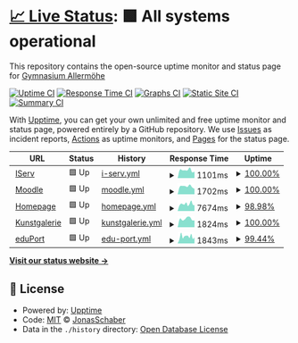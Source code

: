 # [📈 Live Status](https://JonasSchaber.github.io/uptime): <!--live status--> **🟩 All systems operational**

This repository contains the open-source uptime monitor and status page for [Gymnasium Allermöhe](https://JonasSchaber.github.io/uptime)

[![Uptime CI](https://github.com/JonasSchaber/uptime/workflows/Uptime%20CI/badge.svg)](https://github.com/JonasSchaber/uptime/actions?query=workflow%3A%22Uptime+CI%22)
[![Response Time CI](https://github.com/JonasSchaber/uptime/workflows/Response%20Time%20CI/badge.svg)](https://github.com/JonasSchaber/uptime/actions?query=workflow%3A%22Response+Time+CI%22)
[![Graphs CI](https://github.com/JonasSchaber/uptime/workflows/Graphs%20CI/badge.svg)](https://github.com/JonasSchaber/uptime/actions?query=workflow%3A%22Graphs+CI%22)
[![Static Site CI](https://github.com/JonasSchaber/uptime/workflows/Static%20Site%20CI/badge.svg)](https://github.com/JonasSchaber/uptime/actions?query=workflow%3A%22Static+Site+CI%22)
[![Summary CI](https://github.com/JonasSchaber/uptime/workflows/Summary%20CI/badge.svg)](https://github.com/JonasSchaber/uptime/actions?query=workflow%3A%22Summary+CI%22)

With [Upptime](https://upptime.js.org), you can get your own unlimited and free uptime monitor and status page, powered entirely by a GitHub repository. We use [Issues](https://github.com/JonasSchaber/uptime/issues) as incident reports, [Actions](https://github.com/JonasSchaber/uptime/actions) as uptime monitors, and [Pages](https://JonasSchaber.github.io/uptime) for the status page.

<!--start: status pages-->
<!-- This summary is generated by Upptime (https://github.com/upptime/upptime) -->
<!-- Do not edit this manually, your changes will be overwritten -->
<!-- prettier-ignore -->
| URL | Status | History | Response Time | Uptime |
| --- | ------ | ------- | ------------- | ------ |
| <img alt="" src="https://www.gymall.de/favicon.ico" height="13"> [IServ](https://gymall.de/iserv/) | 🟩 Up | [i-serv.yml](https://github.com/JonasSchaber/uptime/commits/HEAD/history/i-serv.yml) | <details><summary><img alt="Response time graph" src="./graphs/i-serv/response-time-week.png" height="20"> 1101ms</summary><br><a href="https://JonasSchaber.github.io/uptime/history/i-serv"><img alt="Response time 1033" src="https://img.shields.io/endpoint?url=https%3A%2F%2Fraw.githubusercontent.com%2FJonasSchaber%2Fuptime%2FHEAD%2Fapi%2Fi-serv%2Fresponse-time.json"></a><br><a href="https://JonasSchaber.github.io/uptime/history/i-serv"><img alt="24-hour response time 906" src="https://img.shields.io/endpoint?url=https%3A%2F%2Fraw.githubusercontent.com%2FJonasSchaber%2Fuptime%2FHEAD%2Fapi%2Fi-serv%2Fresponse-time-day.json"></a><br><a href="https://JonasSchaber.github.io/uptime/history/i-serv"><img alt="7-day response time 1101" src="https://img.shields.io/endpoint?url=https%3A%2F%2Fraw.githubusercontent.com%2FJonasSchaber%2Fuptime%2FHEAD%2Fapi%2Fi-serv%2Fresponse-time-week.json"></a><br><a href="https://JonasSchaber.github.io/uptime/history/i-serv"><img alt="30-day response time 1116" src="https://img.shields.io/endpoint?url=https%3A%2F%2Fraw.githubusercontent.com%2FJonasSchaber%2Fuptime%2FHEAD%2Fapi%2Fi-serv%2Fresponse-time-month.json"></a><br><a href="https://JonasSchaber.github.io/uptime/history/i-serv"><img alt="1-year response time 1045" src="https://img.shields.io/endpoint?url=https%3A%2F%2Fraw.githubusercontent.com%2FJonasSchaber%2Fuptime%2FHEAD%2Fapi%2Fi-serv%2Fresponse-time-year.json"></a></details> | <details><summary><a href="https://JonasSchaber.github.io/uptime/history/i-serv">100.00%</a></summary><a href="https://JonasSchaber.github.io/uptime/history/i-serv"><img alt="All-time uptime 99.64%" src="https://img.shields.io/endpoint?url=https%3A%2F%2Fraw.githubusercontent.com%2FJonasSchaber%2Fuptime%2FHEAD%2Fapi%2Fi-serv%2Fuptime.json"></a><br><a href="https://JonasSchaber.github.io/uptime/history/i-serv"><img alt="24-hour uptime 100.00%" src="https://img.shields.io/endpoint?url=https%3A%2F%2Fraw.githubusercontent.com%2FJonasSchaber%2Fuptime%2FHEAD%2Fapi%2Fi-serv%2Fuptime-day.json"></a><br><a href="https://JonasSchaber.github.io/uptime/history/i-serv"><img alt="7-day uptime 100.00%" src="https://img.shields.io/endpoint?url=https%3A%2F%2Fraw.githubusercontent.com%2FJonasSchaber%2Fuptime%2FHEAD%2Fapi%2Fi-serv%2Fuptime-week.json"></a><br><a href="https://JonasSchaber.github.io/uptime/history/i-serv"><img alt="30-day uptime 100.00%" src="https://img.shields.io/endpoint?url=https%3A%2F%2Fraw.githubusercontent.com%2FJonasSchaber%2Fuptime%2FHEAD%2Fapi%2Fi-serv%2Fuptime-month.json"></a><br><a href="https://JonasSchaber.github.io/uptime/history/i-serv"><img alt="1-year uptime 99.91%" src="https://img.shields.io/endpoint?url=https%3A%2F%2Fraw.githubusercontent.com%2FJonasSchaber%2Fuptime%2FHEAD%2Fapi%2Fi-serv%2Fuptime-year.json"></a></details>
| <img alt="" src="https://moodle.gymall.de/theme/image.php/boost/theme/1642061074/favicon" height="13"> [Moodle](moodle.gymall.de) | 🟩 Up | [moodle.yml](https://github.com/JonasSchaber/uptime/commits/HEAD/history/moodle.yml) | <details><summary><img alt="Response time graph" src="./graphs/moodle/response-time-week.png" height="20"> 1702ms</summary><br><a href="https://JonasSchaber.github.io/uptime/history/moodle"><img alt="Response time 2105" src="https://img.shields.io/endpoint?url=https%3A%2F%2Fraw.githubusercontent.com%2FJonasSchaber%2Fuptime%2FHEAD%2Fapi%2Fmoodle%2Fresponse-time.json"></a><br><a href="https://JonasSchaber.github.io/uptime/history/moodle"><img alt="24-hour response time 1188" src="https://img.shields.io/endpoint?url=https%3A%2F%2Fraw.githubusercontent.com%2FJonasSchaber%2Fuptime%2FHEAD%2Fapi%2Fmoodle%2Fresponse-time-day.json"></a><br><a href="https://JonasSchaber.github.io/uptime/history/moodle"><img alt="7-day response time 1702" src="https://img.shields.io/endpoint?url=https%3A%2F%2Fraw.githubusercontent.com%2FJonasSchaber%2Fuptime%2FHEAD%2Fapi%2Fmoodle%2Fresponse-time-week.json"></a><br><a href="https://JonasSchaber.github.io/uptime/history/moodle"><img alt="30-day response time 1697" src="https://img.shields.io/endpoint?url=https%3A%2F%2Fraw.githubusercontent.com%2FJonasSchaber%2Fuptime%2FHEAD%2Fapi%2Fmoodle%2Fresponse-time-month.json"></a><br><a href="https://JonasSchaber.github.io/uptime/history/moodle"><img alt="1-year response time 1939" src="https://img.shields.io/endpoint?url=https%3A%2F%2Fraw.githubusercontent.com%2FJonasSchaber%2Fuptime%2FHEAD%2Fapi%2Fmoodle%2Fresponse-time-year.json"></a></details> | <details><summary><a href="https://JonasSchaber.github.io/uptime/history/moodle">100.00%</a></summary><a href="https://JonasSchaber.github.io/uptime/history/moodle"><img alt="All-time uptime 99.96%" src="https://img.shields.io/endpoint?url=https%3A%2F%2Fraw.githubusercontent.com%2FJonasSchaber%2Fuptime%2FHEAD%2Fapi%2Fmoodle%2Fuptime.json"></a><br><a href="https://JonasSchaber.github.io/uptime/history/moodle"><img alt="24-hour uptime 100.00%" src="https://img.shields.io/endpoint?url=https%3A%2F%2Fraw.githubusercontent.com%2FJonasSchaber%2Fuptime%2FHEAD%2Fapi%2Fmoodle%2Fuptime-day.json"></a><br><a href="https://JonasSchaber.github.io/uptime/history/moodle"><img alt="7-day uptime 100.00%" src="https://img.shields.io/endpoint?url=https%3A%2F%2Fraw.githubusercontent.com%2FJonasSchaber%2Fuptime%2FHEAD%2Fapi%2Fmoodle%2Fuptime-week.json"></a><br><a href="https://JonasSchaber.github.io/uptime/history/moodle"><img alt="30-day uptime 99.88%" src="https://img.shields.io/endpoint?url=https%3A%2F%2Fraw.githubusercontent.com%2FJonasSchaber%2Fuptime%2FHEAD%2Fapi%2Fmoodle%2Fuptime-month.json"></a><br><a href="https://JonasSchaber.github.io/uptime/history/moodle"><img alt="1-year uptime 99.95%" src="https://img.shields.io/endpoint?url=https%3A%2F%2Fraw.githubusercontent.com%2FJonasSchaber%2Fuptime%2FHEAD%2Fapi%2Fmoodle%2Fuptime-year.json"></a></details>
| <img alt="" src="https://gymnasium-allermoehe.hamburg.de/wp-content/uploads/sites/16/2018/02/cropped-GymAll-Icon-32x32.png" height="13"> [Homepage](gymnasium-allermoehe.hamburg.de) | 🟩 Up | [homepage.yml](https://github.com/JonasSchaber/uptime/commits/HEAD/history/homepage.yml) | <details><summary><img alt="Response time graph" src="./graphs/homepage/response-time-week.png" height="20"> 7674ms</summary><br><a href="https://JonasSchaber.github.io/uptime/history/homepage"><img alt="Response time 4516" src="https://img.shields.io/endpoint?url=https%3A%2F%2Fraw.githubusercontent.com%2FJonasSchaber%2Fuptime%2FHEAD%2Fapi%2Fhomepage%2Fresponse-time.json"></a><br><a href="https://JonasSchaber.github.io/uptime/history/homepage"><img alt="24-hour response time 19660" src="https://img.shields.io/endpoint?url=https%3A%2F%2Fraw.githubusercontent.com%2FJonasSchaber%2Fuptime%2FHEAD%2Fapi%2Fhomepage%2Fresponse-time-day.json"></a><br><a href="https://JonasSchaber.github.io/uptime/history/homepage"><img alt="7-day response time 7674" src="https://img.shields.io/endpoint?url=https%3A%2F%2Fraw.githubusercontent.com%2FJonasSchaber%2Fuptime%2FHEAD%2Fapi%2Fhomepage%2Fresponse-time-week.json"></a><br><a href="https://JonasSchaber.github.io/uptime/history/homepage"><img alt="30-day response time 4551" src="https://img.shields.io/endpoint?url=https%3A%2F%2Fraw.githubusercontent.com%2FJonasSchaber%2Fuptime%2FHEAD%2Fapi%2Fhomepage%2Fresponse-time-month.json"></a><br><a href="https://JonasSchaber.github.io/uptime/history/homepage"><img alt="1-year response time 4669" src="https://img.shields.io/endpoint?url=https%3A%2F%2Fraw.githubusercontent.com%2FJonasSchaber%2Fuptime%2FHEAD%2Fapi%2Fhomepage%2Fresponse-time-year.json"></a></details> | <details><summary><a href="https://JonasSchaber.github.io/uptime/history/homepage">98.98%</a></summary><a href="https://JonasSchaber.github.io/uptime/history/homepage"><img alt="All-time uptime 97.94%" src="https://img.shields.io/endpoint?url=https%3A%2F%2Fraw.githubusercontent.com%2FJonasSchaber%2Fuptime%2FHEAD%2Fapi%2Fhomepage%2Fuptime.json"></a><br><a href="https://JonasSchaber.github.io/uptime/history/homepage"><img alt="24-hour uptime 96.89%" src="https://img.shields.io/endpoint?url=https%3A%2F%2Fraw.githubusercontent.com%2FJonasSchaber%2Fuptime%2FHEAD%2Fapi%2Fhomepage%2Fuptime-day.json"></a><br><a href="https://JonasSchaber.github.io/uptime/history/homepage"><img alt="7-day uptime 98.98%" src="https://img.shields.io/endpoint?url=https%3A%2F%2Fraw.githubusercontent.com%2FJonasSchaber%2Fuptime%2FHEAD%2Fapi%2Fhomepage%2Fuptime-week.json"></a><br><a href="https://JonasSchaber.github.io/uptime/history/homepage"><img alt="30-day uptime 99.48%" src="https://img.shields.io/endpoint?url=https%3A%2F%2Fraw.githubusercontent.com%2FJonasSchaber%2Fuptime%2FHEAD%2Fapi%2Fhomepage%2Fuptime-month.json"></a><br><a href="https://JonasSchaber.github.io/uptime/history/homepage"><img alt="1-year uptime 96.45%" src="https://img.shields.io/endpoint?url=https%3A%2F%2Fraw.githubusercontent.com%2FJonasSchaber%2Fuptime%2FHEAD%2Fapi%2Fhomepage%2Fuptime-year.json"></a></details>
| <img alt="" src="https://www.gymall.de/favicon.ico" height="13"> [Kunstgalerie](https://it.gymall.de/kunst/) | 🟩 Up | [kunstgalerie.yml](https://github.com/JonasSchaber/uptime/commits/HEAD/history/kunstgalerie.yml) | <details><summary><img alt="Response time graph" src="./graphs/kunstgalerie/response-time-week.png" height="20"> 1824ms</summary><br><a href="https://JonasSchaber.github.io/uptime/history/kunstgalerie"><img alt="Response time 2792" src="https://img.shields.io/endpoint?url=https%3A%2F%2Fraw.githubusercontent.com%2FJonasSchaber%2Fuptime%2FHEAD%2Fapi%2Fkunstgalerie%2Fresponse-time.json"></a><br><a href="https://JonasSchaber.github.io/uptime/history/kunstgalerie"><img alt="24-hour response time 1502" src="https://img.shields.io/endpoint?url=https%3A%2F%2Fraw.githubusercontent.com%2FJonasSchaber%2Fuptime%2FHEAD%2Fapi%2Fkunstgalerie%2Fresponse-time-day.json"></a><br><a href="https://JonasSchaber.github.io/uptime/history/kunstgalerie"><img alt="7-day response time 1824" src="https://img.shields.io/endpoint?url=https%3A%2F%2Fraw.githubusercontent.com%2FJonasSchaber%2Fuptime%2FHEAD%2Fapi%2Fkunstgalerie%2Fresponse-time-week.json"></a><br><a href="https://JonasSchaber.github.io/uptime/history/kunstgalerie"><img alt="30-day response time 1732" src="https://img.shields.io/endpoint?url=https%3A%2F%2Fraw.githubusercontent.com%2FJonasSchaber%2Fuptime%2FHEAD%2Fapi%2Fkunstgalerie%2Fresponse-time-month.json"></a><br><a href="https://JonasSchaber.github.io/uptime/history/kunstgalerie"><img alt="1-year response time 2333" src="https://img.shields.io/endpoint?url=https%3A%2F%2Fraw.githubusercontent.com%2FJonasSchaber%2Fuptime%2FHEAD%2Fapi%2Fkunstgalerie%2Fresponse-time-year.json"></a></details> | <details><summary><a href="https://JonasSchaber.github.io/uptime/history/kunstgalerie">100.00%</a></summary><a href="https://JonasSchaber.github.io/uptime/history/kunstgalerie"><img alt="All-time uptime 99.88%" src="https://img.shields.io/endpoint?url=https%3A%2F%2Fraw.githubusercontent.com%2FJonasSchaber%2Fuptime%2FHEAD%2Fapi%2Fkunstgalerie%2Fuptime.json"></a><br><a href="https://JonasSchaber.github.io/uptime/history/kunstgalerie"><img alt="24-hour uptime 100.00%" src="https://img.shields.io/endpoint?url=https%3A%2F%2Fraw.githubusercontent.com%2FJonasSchaber%2Fuptime%2FHEAD%2Fapi%2Fkunstgalerie%2Fuptime-day.json"></a><br><a href="https://JonasSchaber.github.io/uptime/history/kunstgalerie"><img alt="7-day uptime 100.00%" src="https://img.shields.io/endpoint?url=https%3A%2F%2Fraw.githubusercontent.com%2FJonasSchaber%2Fuptime%2FHEAD%2Fapi%2Fkunstgalerie%2Fuptime-week.json"></a><br><a href="https://JonasSchaber.github.io/uptime/history/kunstgalerie"><img alt="30-day uptime 99.92%" src="https://img.shields.io/endpoint?url=https%3A%2F%2Fraw.githubusercontent.com%2FJonasSchaber%2Fuptime%2FHEAD%2Fapi%2Fkunstgalerie%2Fuptime-month.json"></a><br><a href="https://JonasSchaber.github.io/uptime/history/kunstgalerie"><img alt="1-year uptime 99.96%" src="https://img.shields.io/endpoint?url=https%3A%2F%2Fraw.githubusercontent.com%2FJonasSchaber%2Fuptime%2FHEAD%2Fapi%2Fkunstgalerie%2Fuptime-year.json"></a></details>
| <img alt="" src="https://eduport.hamburg.de/wp-content/uploads/sites/223/2016/04/cropped-icon-1-32x32.jpg" height="13"> [eduPort](https://eduport.hamburg.de/) | 🟩 Up | [edu-port.yml](https://github.com/JonasSchaber/uptime/commits/HEAD/history/edu-port.yml) | <details><summary><img alt="Response time graph" src="./graphs/edu-port/response-time-week.png" height="20"> 1843ms</summary><br><a href="https://JonasSchaber.github.io/uptime/history/edu-port"><img alt="Response time 2329" src="https://img.shields.io/endpoint?url=https%3A%2F%2Fraw.githubusercontent.com%2FJonasSchaber%2Fuptime%2FHEAD%2Fapi%2Fedu-port%2Fresponse-time.json"></a><br><a href="https://JonasSchaber.github.io/uptime/history/edu-port"><img alt="24-hour response time 1537" src="https://img.shields.io/endpoint?url=https%3A%2F%2Fraw.githubusercontent.com%2FJonasSchaber%2Fuptime%2FHEAD%2Fapi%2Fedu-port%2Fresponse-time-day.json"></a><br><a href="https://JonasSchaber.github.io/uptime/history/edu-port"><img alt="7-day response time 1843" src="https://img.shields.io/endpoint?url=https%3A%2F%2Fraw.githubusercontent.com%2FJonasSchaber%2Fuptime%2FHEAD%2Fapi%2Fedu-port%2Fresponse-time-week.json"></a><br><a href="https://JonasSchaber.github.io/uptime/history/edu-port"><img alt="30-day response time 1768" src="https://img.shields.io/endpoint?url=https%3A%2F%2Fraw.githubusercontent.com%2FJonasSchaber%2Fuptime%2FHEAD%2Fapi%2Fedu-port%2Fresponse-time-month.json"></a><br><a href="https://JonasSchaber.github.io/uptime/history/edu-port"><img alt="1-year response time 2310" src="https://img.shields.io/endpoint?url=https%3A%2F%2Fraw.githubusercontent.com%2FJonasSchaber%2Fuptime%2FHEAD%2Fapi%2Fedu-port%2Fresponse-time-year.json"></a></details> | <details><summary><a href="https://JonasSchaber.github.io/uptime/history/edu-port">99.44%</a></summary><a href="https://JonasSchaber.github.io/uptime/history/edu-port"><img alt="All-time uptime 97.89%" src="https://img.shields.io/endpoint?url=https%3A%2F%2Fraw.githubusercontent.com%2FJonasSchaber%2Fuptime%2FHEAD%2Fapi%2Fedu-port%2Fuptime.json"></a><br><a href="https://JonasSchaber.github.io/uptime/history/edu-port"><img alt="24-hour uptime 100.00%" src="https://img.shields.io/endpoint?url=https%3A%2F%2Fraw.githubusercontent.com%2FJonasSchaber%2Fuptime%2FHEAD%2Fapi%2Fedu-port%2Fuptime-day.json"></a><br><a href="https://JonasSchaber.github.io/uptime/history/edu-port"><img alt="7-day uptime 99.44%" src="https://img.shields.io/endpoint?url=https%3A%2F%2Fraw.githubusercontent.com%2FJonasSchaber%2Fuptime%2FHEAD%2Fapi%2Fedu-port%2Fuptime-week.json"></a><br><a href="https://JonasSchaber.github.io/uptime/history/edu-port"><img alt="30-day uptime 99.59%" src="https://img.shields.io/endpoint?url=https%3A%2F%2Fraw.githubusercontent.com%2FJonasSchaber%2Fuptime%2FHEAD%2Fapi%2Fedu-port%2Fuptime-month.json"></a><br><a href="https://JonasSchaber.github.io/uptime/history/edu-port"><img alt="1-year uptime 96.52%" src="https://img.shields.io/endpoint?url=https%3A%2F%2Fraw.githubusercontent.com%2FJonasSchaber%2Fuptime%2FHEAD%2Fapi%2Fedu-port%2Fuptime-year.json"></a></details>

<!--end: status pages-->

[**Visit our status website →**](https://JonasSchaber.github.io/uptime)

## 📄 License

- Powered by: [Upptime](https://github.com/upptime/upptime)
- Code: [MIT](./LICENSE) © [JonasSchaber](https://JonasSchaber.github.io/uptime)
- Data in the `./history` directory: [Open Database License](https://opendatacommons.org/licenses/odbl/1-0/)
